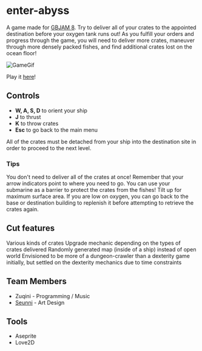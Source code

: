 # enter-abyss
A game made for [GBJAM 8](https://itch.io/jam/gbjam-8). Try to deliver all of your crates to the appointed destination before your oxygen tank runs out! As you fulfill your orders and progress through the game, you will need to deliver more crates, maneuver through more densely packed fishes, and find additional crates lost on the ocean floor!

![GameGif](https://img.itch.zone/aW1nLzQyMDQwNTcuZ2lm/original/5rylDk.gif)

Play it [here](zuqini.itch.io/enter-abyss)!

## Controls
- **W, A, S, D** to orient your ship
- **J** to thrust
- **K** to throw crates
- **Esc** to go back to the main menu

All of the crates must be detached from your ship into the destination site in order to proceed to the next level.

### Tips

You don't need to deliver all of the crates at once!
Remember that your arrow indicators point to where you need to go.
You can use your submarine as a barrier to protect the crates from the fishes! Tilt up for maximum surface area.
If you are low on oxygen, you can go back to the base or destination building to replenish it before attempting to retrieve the crates again.

## Cut features

Various kinds of crates
Upgrade mechanic depending on the types of crates delivered
Randomly generated map (inside of a ship) instead of open world
Envisioned to be more of a dungeon-crawler than a dexterity game initially, but settled on the dexterity mechanics due to time constraints

## Team Members

- Zuqini - Programming / Music
- [Seunni](https://www.instagram.com/seunni_designs/) - Art Design

## Tools

- Aseprite
- Love2D

